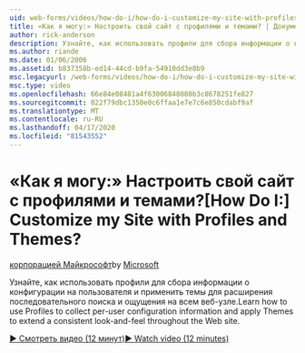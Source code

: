 ```yaml
---
uid: web-forms/videos/how-do-i/how-do-i-customize-my-site-with-profiles-and-themes
title: «Как я могу:» Настроить свой сайт с профилями и темами? | Документы Майкрософт
author: rick-anderson
description: Узнайте, как использовать профили для сбора информации о конфигурации на пользователя и применить темы для расширения последовательного поиска и ощущения на всем веб-узле.
ms.author: riande
ms.date: 01/06/2006
ms.assetid: b837358b-ed14-44cd-b9fa-54910dd3e8b9
msc.legacyurl: /web-forms/videos/how-do-i/how-do-i-customize-my-site-with-profiles-and-themes
msc.type: video
ms.openlocfilehash: 66e84e08481a4f63006848080b3c8678251fe827
ms.sourcegitcommit: 022f79dbc1350e0c6ffaa1e7e7c6e850cdabf9af
ms.translationtype: MT
ms.contentlocale: ru-RU
ms.lasthandoff: 04/17/2020
ms.locfileid: "81543552"
---
```

# <a name="how-do-i-customize-my-site-with-profiles-and-themes"></a><span data-ttu-id="4e3bf-104">«Как я могу:» Настроить свой сайт с профилями и темами?</span><span class="sxs-lookup"><span data-stu-id="4e3bf-104">[How Do I:] Customize my Site with Profiles and Themes?</span></span>

<span data-ttu-id="4e3bf-105">[корпорацией Майкрософт](https://github.com/microsoft)</span><span class="sxs-lookup"><span data-stu-id="4e3bf-105">by [Microsoft](https://github.com/microsoft)</span></span>

<span data-ttu-id="4e3bf-106">Узнайте, как использовать профили для сбора информации о конфигурации на пользователя и применить темы для расширения последовательного поиска и ощущения на всем веб-узле.</span><span class="sxs-lookup"><span data-stu-id="4e3bf-106">Learn how to use Profiles to collect per-user configuration information and apply Themes to extend a consistent look-and-feel throughout the Web site.</span></span>

[<span data-ttu-id="4e3bf-107">&#9654; Смотреть видео (12 минут)</span><span class="sxs-lookup"><span data-stu-id="4e3bf-107">&#9654; Watch video (12 minutes)</span></span>](https://channel9.msdn.com/Blogs/ASP-NET-Site-Videos/how-do-i-customize-my-site-with-profiles-and-themes)
